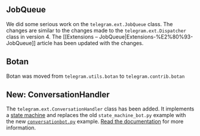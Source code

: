 ## JobQueue
We did some serious work on the `telegram.ext.JobQueue` class. The changes are similar to the changes made to the `telegram.ext.Dispatcher` class in version 4. The [[Extensions – JobQueue|Extensions-%E2%80%93-JobQueue]] article has been updated with the changes.

## Botan
Botan was moved from `telegram.utils.botan` to `telegram.contrib.botan`

## New: ConversationHandler
The `telegram.ext.ConversationHandler` class has been added. It implements a [state machine](https://en.wikipedia.org/wiki/Finite-state_machine) and replaces the old `state_machine_bot.py` example with the new [`conversationbot.py`](https://github.com/python-telegram-bot/python-telegram-bot/blob/master/examples/conversationbot.py) example. [Read the documentation](http://python-telegram-bot.readthedocs.io/en/latest/telegram.ext.conversationhandler.html) for more information.